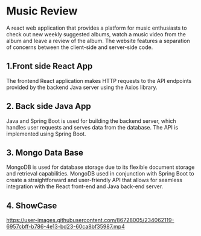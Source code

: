 # Music Review
A react web application that provides a platform for music enthusiasts to check out new weekly suggested albums, watch a music video from the album and leave a review of the album. The website features a separation of concerns between the client-side and server-side code. 


## 1.Front side React App
The frontend React application makes HTTP requests to the API endpoints provided by the backend Java server using the Axios library.


## 2. Back side Java App
Java and Spring Boot is used for building the backend server, which handles user requests and serves data from the database. 
The API is implemented using Spring Boot.

## 3. Mongo Data Base 
MongoDB is used for database storage due to its flexible document storage and retrieval capabilities.
MongoDB used in conjunction with Spring Boot to create a straightforward and user-friendly API that allows for seamless integration with the React front-end and Java back-end server.


## 4. ShowCase 

https://user-images.githubusercontent.com/86728005/234062119-6957cbff-b786-4e13-bd23-60ca8bf35987.mp4

